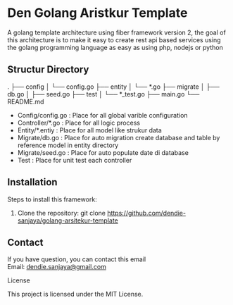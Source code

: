 # Den Golang Aristkur Template 

A golang template architecture using fiber framework version 2, the goal of this architecture is to make it easy to create rest api based services using the golang programming language as easy as using php, nodejs or python

## Structur Directory

.
├── config
│   └── config.go
├── entity
│   └── *.go
├── migrate
│   ├── db.go
│   ├── seed.go
├── test
│   └── *_test.go
├── main.go
└── README.md


- Config/config.go  : Place for all global varible configuration 
- Controller/*.go   : Place for all logic process
- Entity/*.entiy    : Place for all model like strukur data
- Migrate/db.go     : Place for auto migration create database and table by reference model  in entity directory
- Migrate/seed.go   : Place for auto populate date di database
- Test              : Place for unit test each controller 

## Installation

Steps to install this framework:

1. Clone the repository:
   git clone https://github.com/dendie-sanjaya/golang-arsitekur-template

##  Contact

If you have question, you can contact this email   
Email: dendie.sanjaya@gmail.com


License

This project is licensed under the MIT License.
